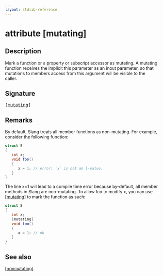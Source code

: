 ```yaml
---
layout: stdlib-reference
---
```


# attribute [mutating]

## Description

Mark a function or a property or subscript accessor as mutating. A mutating function receives the implicit <span class='code'>this</span> parameter
as an <span class='code'><span class="code_keyword">inout</span></span> parameter, so that mutations to members access from <span class='code'>this</span> argument will be visible to the caller.


## Signature

<pre>
[<a href="mutating.md">mutating</a>]
</pre>

## Remarks


By default, Slang treats all member functions as non-mutating. For example, consider the following function:
```csharp
struct S
{
   int x;
   void foo()
   {
      x = 1; // error: `x` is not an l-value.
   }
}

```
The line <span class='code'>x=1</span> will lead to a compile time error because by-default, all member methods in Slang are non-mutating. To
allow <span class='code'>foo</span> to modify <span class='code'>x</span>, you can use <span class='code'>[<a href="mutating.md">mutating</a>]</span> to mark the function as such:
```csharp
struct S
{
   int x;
   [mutating]
   void foo()
   {
      x = 1; // ok
   }
}
```

## See also

<span class='code'>[<a href="nonmutating.md">nonmutating</a>]</span>.



<script>
// Fix .md links to .html when on ReadTheDocs
if (window.location.hostname.includes('readthedocs') || 
    window.location.hostname.includes('rtfd.io')) {
  document.addEventListener('DOMContentLoaded', function() {
    const links = document.querySelectorAll('a');
    links.forEach(link => {
      const href = link.getAttribute('href');
      if (href && href.includes('.md')) {
        // This regex will handle .md links with or without fragment identifiers or query parameters
        link.href = link.href.replace(/(.+)\.md(#[^?]*)?(\?.*)?$/, '$1.html$2$3');
      }
    });
  });
}
</script>
